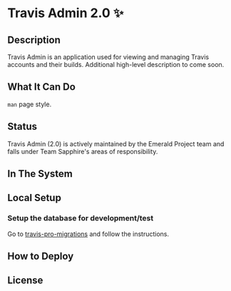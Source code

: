 # Travis Admin 2.0 :sparkles:

## Description
Travis Admin is an application used for viewing and managing Travis accounts and their builds. Additional high-level description to come soon.

## What It Can Do
`man` page style.

## Status
Travis Admin (2.0) is actively maintained by the Emerald Project team and falls under Team Sapphire's areas of responsibility.

## In The System

## Local Setup
### Setup the database for development/test
Go to [travis-pro-migrations](https://github.com/travis-pro/travis-pro-migrations) and follow the instructions.

## How to Deploy

## License
